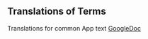 ## Translations of Terms

Translations for common App text [GoogleDoc](https://docs.google.com/spreadsheets/d/11u1d8N-s34wUJrJEbTGcTiHNHX2h8Qsg6e15HvpLF_Y/edit#gid=0)
